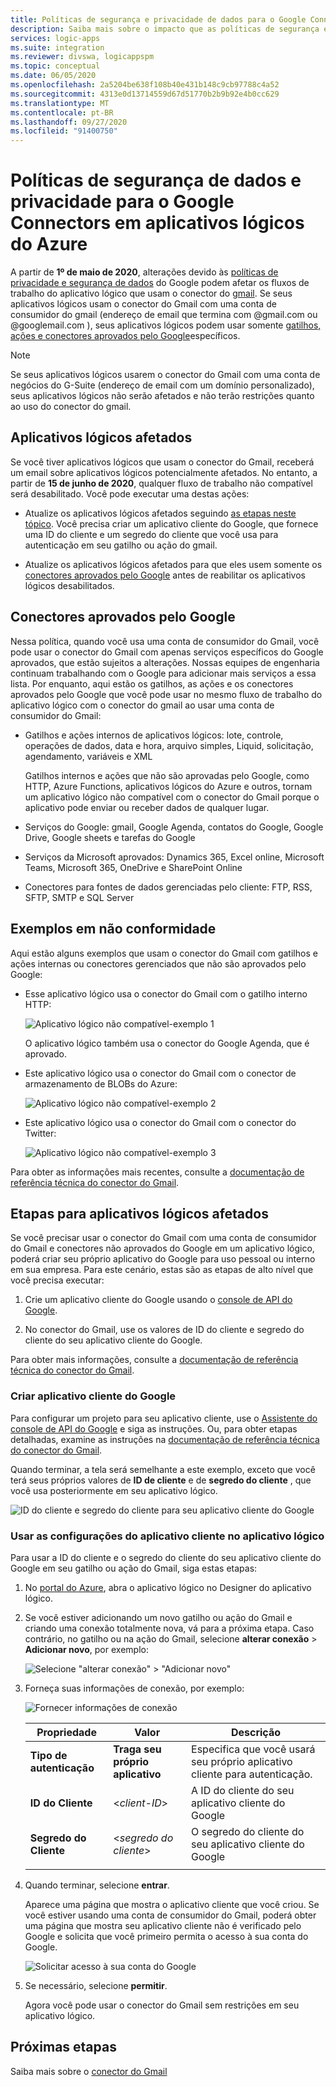 ```yaml
---
title: Políticas de segurança e privacidade de dados para o Google Connectors
description: Saiba mais sobre o impacto que as políticas de segurança e privacidade do Google têm em conectores do Google, como Gmail, em aplicativos lógicos do Azure
services: logic-apps
ms.suite: integration
ms.reviewer: divswa, logicappspm
ms.topic: conceptual
ms.date: 06/05/2020
ms.openlocfilehash: 2a5204be638f108b40e431b148c9cb97788c4a52
ms.sourcegitcommit: 4313e0d13714559d67d51770b2b9b92e4b0cc629
ms.translationtype: MT
ms.contentlocale: pt-BR
ms.lasthandoff: 09/27/2020
ms.locfileid: "91400750"
---
```

# <a name="data-security-and-privacy-policies-for-google-connectors-in-azure-logic-apps"></a>Políticas de segurança de dados e privacidade para o Google Connectors em aplicativos lógicos do Azure

A partir de **1º de maio de 2020**, alterações devido às [políticas de privacidade e segurança de dados](https://www.blog.google/technology/safety-security/project-strobe/) do Google podem afetar os fluxos de trabalho do aplicativo lógico que usam o conector do [gmail](/connectors/gmail/). Se seus aplicativos lógicos usam o conector do Gmail com uma conta de consumidor do gmail (endereço de email que termina com @gmail.com ou @googlemail.com ), seus aplicativos lógicos podem usar somente [gatilhos, ações e conectores aprovados pelo Google](#approved-connectors)específicos.

> [!NOTE]
> Se seus aplicativos lógicos usarem o conector do Gmail com uma conta de negócios do G-Suite (endereço de email com um domínio personalizado), seus aplicativos lógicos não serão afetados e não terão restrições quanto ao uso do conector do gmail.

## <a name="affected-logic-apps"></a>Aplicativos lógicos afetados

Se você tiver aplicativos lógicos que usam o conector do Gmail, receberá um email sobre aplicativos lógicos potencialmente afetados. No entanto, a partir de **15 de junho de 2020**, qualquer fluxo de trabalho não compatível será desabilitado. Você pode executar uma destas ações:

* Atualize os aplicativos lógicos afetados seguindo [as etapas neste tópico](#update-affected-workflows). Você precisa criar um aplicativo cliente do Google, que fornece uma ID do cliente e um segredo do cliente que você usa para autenticação em seu gatilho ou ação do gmail.

* Atualize os aplicativos lógicos afetados para que eles usem somente os [conectores aprovados pelo Google](#approved-connectors) antes de reabilitar os aplicativos lógicos desabilitados.

<a name="approved-connectors"></a>

## <a name="google-approved-connectors"></a>Conectores aprovados pelo Google

Nessa política, quando você usa uma conta de consumidor do Gmail, você pode usar o conector do Gmail com apenas serviços específicos do Google aprovados, que estão sujeitos a alterações. Nossas equipes de engenharia continuam trabalhando com o Google para adicionar mais serviços a essa lista. Por enquanto, aqui estão os gatilhos, as ações e os conectores aprovados pelo Google que você pode usar no mesmo fluxo de trabalho do aplicativo lógico com o conector do gmail ao usar uma conta de consumidor do Gmail:

* Gatilhos e ações internos de aplicativos lógicos: lote, controle, operações de dados, data e hora, arquivo simples, Liquid, solicitação, agendamento, variáveis e XML

  Gatilhos internos e ações que não são aprovadas pelo Google, como HTTP, Azure Functions, aplicativos lógicos do Azure e outros, tornam um aplicativo lógico não compatível com o conector do Gmail porque o aplicativo pode enviar ou receber dados de qualquer lugar.

* Serviços do Google: gmail, Google Agenda, contatos do Google, Google Drive, Google sheets e tarefas do Google

* Serviços da Microsoft aprovados: Dynamics 365, Excel online, Microsoft Teams, Microsoft 365, OneDrive e SharePoint Online

* Conectores para fontes de dados gerenciadas pelo cliente: FTP, RSS, SFTP, SMTP e SQL Server

## <a name="non-compliant-examples"></a>Exemplos em não conformidade

Aqui estão alguns exemplos que usam o conector do Gmail com gatilhos e ações internas ou conectores gerenciados que não são aprovados pelo Google:

* Esse aplicativo lógico usa o conector do Gmail com o gatilho interno HTTP:

  ![Aplicativo lógico não compatível-exemplo 1](./media/connectors-google-data-security-privacy-policy/not-compliant-logic-app-1.png)
  
  O aplicativo lógico também usa o conector do Google Agenda, que é aprovado.

* Este aplicativo lógico usa o conector do Gmail com o conector de armazenamento de BLOBs do Azure:

  ![Aplicativo lógico não compatível-exemplo 2](./media/connectors-google-data-security-privacy-policy/not-compliant-logic-app-2.png)

* Este aplicativo lógico usa o conector do Gmail com o conector do Twitter:

  ![Aplicativo lógico não compatível-exemplo 3](./media/connectors-google-data-security-privacy-policy/not-compliant-logic-app-3.png)

Para obter as informações mais recentes, consulte a [documentação de referência técnica do conector do Gmail](/connectors/gmail/).

<a name="update-affected-workflows"></a>

## <a name="steps-for-affected-logic-apps"></a>Etapas para aplicativos lógicos afetados

Se você precisar usar o conector do Gmail com uma conta de consumidor do Gmail e conectores não aprovados do Google em um aplicativo lógico, poderá criar seu próprio aplicativo do Google para uso pessoal ou interno em sua empresa. Para este cenário, estas são as etapas de alto nível que você precisa executar:

1. Crie um aplicativo cliente do Google usando o [console de API do Google](https://console.developers.google.com).

1. No conector do Gmail, use os valores de ID do cliente e segredo do cliente do seu aplicativo cliente do Google.

Para obter mais informações, consulte a [documentação de referência técnica do conector do Gmail](/connectors/gmail/#authentication-and-bring-your-own-application).

### <a name="create-google-client-app"></a>Criar aplicativo cliente do Google

Para configurar um projeto para seu aplicativo cliente, use o [Assistente do console de API do Google](https://console.developers.google.com/start/api?id=gmail&credential=client_key) e siga as instruções. Ou, para obter etapas detalhadas, examine as instruções na [documentação de referência técnica do conector do Gmail](/connectors/gmail/#authentication-and-bring-your-own-application).

Quando terminar, a tela será semelhante a este exemplo, exceto que você terá seus próprios valores de **ID de cliente** e de **segredo do cliente** , que você usa posteriormente em seu aplicativo lógico.

![ID do cliente e segredo do cliente para seu aplicativo cliente do Google](./media/connectors-google-data-security-privacy-policy/google-api-console.png)

### <a name="use-client-app-settings-in-logic-app"></a>Usar as configurações do aplicativo cliente no aplicativo lógico

Para usar a ID do cliente e o segredo do cliente do seu aplicativo cliente do Google em seu gatilho ou ação do Gmail, siga estas etapas:

1. No [portal do Azure](https://portal.azure.com), abra o aplicativo lógico no Designer do aplicativo lógico.

1. Se você estiver adicionando um novo gatilho ou ação do Gmail e criando uma conexão totalmente nova, vá para a próxima etapa. Caso contrário, no gatilho ou na ação do Gmail, selecione **alterar conexão**  >  **Adicionar novo**, por exemplo:

   ![Selecione "alterar conexão" > "Adicionar novo"](./media/connectors-google-data-security-privacy-policy/change-gmail-connection.png)

1. Forneça suas informações de conexão, por exemplo:

   ![Fornecer informações de conexão](./media/connectors-google-data-security-privacy-policy/authentication-type-bring-your-own.png)

   | Propriedade | Valor | Descrição |
   |----------|-------|-------------|
   | **Tipo de autenticação** | **Traga seu próprio aplicativo** | Especifica que você usará seu próprio aplicativo cliente para autenticação. |
   | **ID do Cliente** | <*client-ID*> | A ID do cliente do seu aplicativo cliente do Google |
   | **Segredo do Cliente** | <*segredo do cliente*> | O segredo do cliente do seu aplicativo cliente do Google |
   ||||

1. Quando terminar, selecione **entrar**.

   Aparece uma página que mostra o aplicativo cliente que você criou. Se você estiver usando uma conta de consumidor do Gmail, poderá obter uma página que mostra seu aplicativo cliente não é verificado pelo Google e solicita que você primeiro permita o acesso à sua conta do Google.

   ![Solicitar acesso à sua conta do Google](./media/connectors-google-data-security-privacy-policy/allow-access-authorized-domain.png)

1. Se necessário, selecione **permitir**.

   Agora você pode usar o conector do Gmail sem restrições em seu aplicativo lógico.

## <a name="next-steps"></a>Próximas etapas

Saiba mais sobre o [conector do Gmail](/connectors/gmail/)

